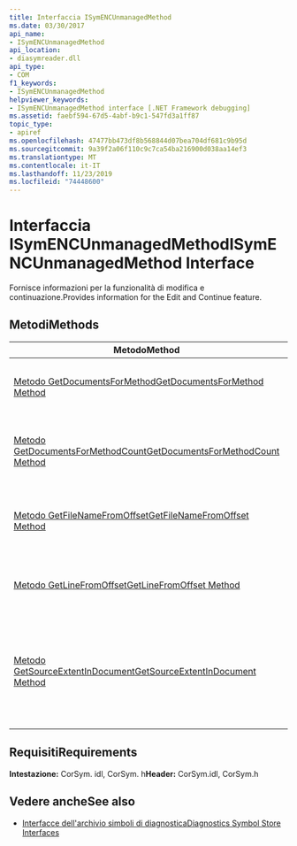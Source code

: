 ```yaml
---
title: Interfaccia ISymENCUnmanagedMethod
ms.date: 03/30/2017
api_name:
- ISymENCUnmanagedMethod
api_location:
- diasymreader.dll
api_type:
- COM
f1_keywords:
- ISymENCUnmanagedMethod
helpviewer_keywords:
- ISymENCUnmanagedMethod interface [.NET Framework debugging]
ms.assetid: faebf594-67d5-4abf-b9c1-547fd3a1ff87
topic_type:
- apiref
ms.openlocfilehash: 47477bb473df8b568844d07bea704df681c9b95d
ms.sourcegitcommit: 9a39f2a06f110c9c7ca54ba216900d038aa14ef3
ms.translationtype: MT
ms.contentlocale: it-IT
ms.lasthandoff: 11/23/2019
ms.locfileid: "74448600"
---
```

# <a name="isymencunmanagedmethod-interface"></a><span data-ttu-id="964bf-102">Interfaccia ISymENCUnmanagedMethod</span><span class="sxs-lookup"><span data-stu-id="964bf-102">ISymENCUnmanagedMethod Interface</span></span>
<span data-ttu-id="964bf-103">Fornisce informazioni per la funzionalità di modifica e continuazione.</span><span class="sxs-lookup"><span data-stu-id="964bf-103">Provides information for the Edit and Continue feature.</span></span>  
  
## <a name="methods"></a><span data-ttu-id="964bf-104">Metodi</span><span class="sxs-lookup"><span data-stu-id="964bf-104">Methods</span></span>  
  
|<span data-ttu-id="964bf-105">Metodo</span><span class="sxs-lookup"><span data-stu-id="964bf-105">Method</span></span>|<span data-ttu-id="964bf-106">Descrizione</span><span class="sxs-lookup"><span data-stu-id="964bf-106">Description</span></span>|  
|------------|-----------------|  
|[<span data-ttu-id="964bf-107">Metodo GetDocumentsForMethod</span><span class="sxs-lookup"><span data-stu-id="964bf-107">GetDocumentsForMethod Method</span></span>](../../../../docs/framework/unmanaged-api/diagnostics/isymencunmanagedmethod-getdocumentsformethod-method.md)|<span data-ttu-id="964bf-108">Ottiene i documenti in cui questo metodo contiene righe.</span><span class="sxs-lookup"><span data-stu-id="964bf-108">Gets the documents that this method has lines in.</span></span>|  
|[<span data-ttu-id="964bf-109">Metodo GetDocumentsForMethodCount</span><span class="sxs-lookup"><span data-stu-id="964bf-109">GetDocumentsForMethodCount Method</span></span>](../../../../docs/framework/unmanaged-api/diagnostics/isymencunmanagedmethod-getdocumentsformethodcount-method.md)|<span data-ttu-id="964bf-110">Ottiene il numero di documenti in cui questo metodo contiene righe.</span><span class="sxs-lookup"><span data-stu-id="964bf-110">Gets the number of documents that this method has lines in.</span></span>|  
|[<span data-ttu-id="964bf-111">Metodo GetFileNameFromOffset</span><span class="sxs-lookup"><span data-stu-id="964bf-111">GetFileNameFromOffset Method</span></span>](../../../../docs/framework/unmanaged-api/diagnostics/isymencunmanagedmethod-getfilenamefromoffset-method.md)|<span data-ttu-id="964bf-112">Ottiene il nome file per la riga associata a un offset.</span><span class="sxs-lookup"><span data-stu-id="964bf-112">Gets the file name for the line associated with an offset.</span></span>|  
|[<span data-ttu-id="964bf-113">Metodo GetLineFromOffset</span><span class="sxs-lookup"><span data-stu-id="964bf-113">GetLineFromOffset Method</span></span>](../../../../docs/framework/unmanaged-api/diagnostics/isymencunmanagedmethod-getlinefromoffset-method.md)|<span data-ttu-id="964bf-114">Ottiene le informazioni sulla riga associate a un offset.</span><span class="sxs-lookup"><span data-stu-id="964bf-114">Gets the line information associated with an offset.</span></span>|  
|[<span data-ttu-id="964bf-115">Metodo GetSourceExtentInDocument</span><span class="sxs-lookup"><span data-stu-id="964bf-115">GetSourceExtentInDocument Method</span></span>](../../../../docs/framework/unmanaged-api/diagnostics/isymencunmanagedmethod-getsourceextentindocument-method.md)|<span data-ttu-id="964bf-116">Ottiene la riga iniziale più piccola e la riga finale più grande per il metodo in un documento specifico.</span><span class="sxs-lookup"><span data-stu-id="964bf-116">Gets the smallest start line and largest end line for the method in a specific document.</span></span>|  
  
## <a name="requirements"></a><span data-ttu-id="964bf-117">Requisiti</span><span class="sxs-lookup"><span data-stu-id="964bf-117">Requirements</span></span>  
 <span data-ttu-id="964bf-118">**Intestazione:** CorSym. idl, CorSym. h</span><span class="sxs-lookup"><span data-stu-id="964bf-118">**Header:** CorSym.idl, CorSym.h</span></span>  
  
## <a name="see-also"></a><span data-ttu-id="964bf-119">Vedere anche</span><span class="sxs-lookup"><span data-stu-id="964bf-119">See also</span></span>

- [<span data-ttu-id="964bf-120">Interfacce dell'archivio simboli di diagnostica</span><span class="sxs-lookup"><span data-stu-id="964bf-120">Diagnostics Symbol Store Interfaces</span></span>](../../../../docs/framework/unmanaged-api/diagnostics/diagnostics-symbol-store-interfaces.md)
